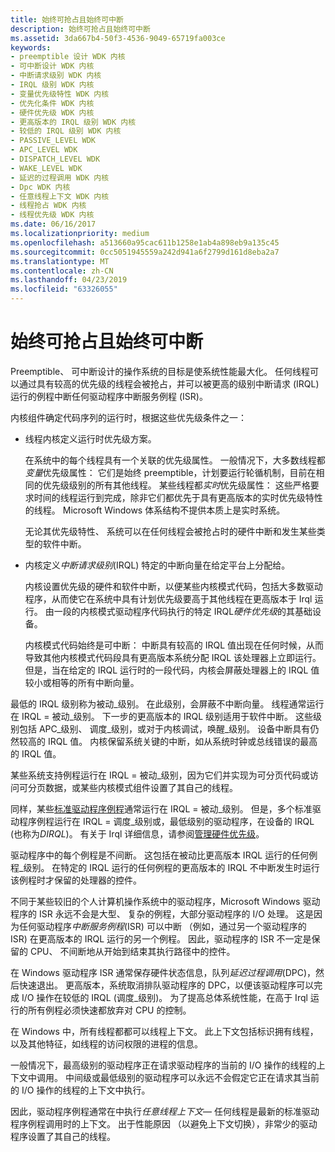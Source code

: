 ```yaml
---
title: 始终可抢占且始终可中断
description: 始终可抢占且始终可中断
ms.assetid: 3da667b4-50f3-4536-9049-65719fa003ce
keywords:
- preemptible 设计 WDK 内核
- 可中断设计 WDK 内核
- 中断请求级别 WDK 内核
- IRQL 级别 WDK 内核
- 变量优先级特性 WDK 内核
- 优先化条件 WDK 内核
- 硬件优先级 WDK 内核
- 更高版本的 IRQL 级别 WDK 内核
- 较低的 IRQL 级别 WDK 内核
- PASSIVE_LEVEL WDK
- APC_LEVEL WDK
- DISPATCH_LEVEL WDK
- WAKE_LEVEL WDK
- 延迟的过程调用 WDK 内核
- Dpc WDK 内核
- 任意线程上下文 WDK 内核
- 线程抢占 WDK 内核
- 线程优先级 WDK 内核
ms.date: 06/16/2017
ms.localizationpriority: medium
ms.openlocfilehash: a513660a95cac611b1258e1ab4a898eb9a135c45
ms.sourcegitcommit: 0cc5051945559a242d941a6f2799d161d8eba2a7
ms.translationtype: MT
ms.contentlocale: zh-CN
ms.lasthandoff: 04/23/2019
ms.locfileid: "63326055"
---
```

# <a name="always-preemptible-and-always-interruptible"></a>始终可抢占且始终可中断





Preemptible、 可中断设计的操作系统的目标是使系统性能最大化。 任何线程可以通过具有较高的优先级的线程会被抢占，并可以被更高的级别中断请求 (IRQL) 运行的例程中断任何驱动程序中断服务例程 (ISR)。

内核组件确定代码序列的运行时，根据这些优先级条件之一：

-   线程内核定义运行时优先级方案。

    在系统中的每个线程具有一个关联的优先级属性。 一般情况下，大多数线程都*变量*优先级属性： 它们是始终 preemptible，计划要运行轮循机制，目前在相同的优先级级别的所有其他线程。 某些线程都*实时*优先级属性： 这些严格要求时间的线程运行到完成，除非它们都优先于具有更高版本的实时优先级特性的线程。 Microsoft Windows 体系结构不提供本质上是实时系统。

    无论其优先级特性、 系统可以在任何线程会被抢占时的硬件中断和发生某些类型的软件中断。

-   内核定义*中断请求级别*(IRQL) 特定的中断向量在给定平台上分配给。

    内核设置优先级的硬件和软件中断，以便某些内核模式代码，包括大多数驱动程序，从而使它在系统中具有计划优先级要高于其他线程在更高版本于 Irql 运行。 由一段的内核模式驱动程序代码执行的特定 IRQL*硬件优先级*的其基础设备。

    内核模式代码始终是可中断： 中断具有较高的 IRQL 值出现在任何时候，从而导致其他内核模式代码段具有更高版本系统分配 IRQL 该处理器上立即运行。 但是，当在给定的 IRQL 运行时的一段代码，内核会屏蔽处理器上的 IRQL 值较小或相等的所有中断向量。

最低的 IRQL 级别称为被动\_级别。 在此级别，会屏蔽不中断向量。 线程通常运行在 IRQL = 被动\_级别。 下一步的更高版本的 IRQL 级别适用于软件中断。 这些级别包括 APC\_级别、 调度\_级别，或对于内核调试，唤醒\_级别。 设备中断具有仍然较高的 IRQL 值。 内核保留系统关键的中断，如从系统时钟或总线错误的最高的 IRQL 值。

某些系统支持例程运行在 IRQL = 被动\_级别，因为它们并实现为可分页代码或访问可分页数据，或某些内核模式组件设置了其自己的线程。

同样，某些[标准驱动程序例程](https://docs.microsoft.com/windows-hardware/drivers/kernel/introduction-to-standard-driver-routines)通常运行在 IRQL = 被动\_级别。 但是，多个标准驱动程序例程运行在 IRQL = 调度\_级别或，最低级别的驱动程序，在设备的 IRQL (也称为*DIRQL*)。 有关于 Irql 详细信息，请参阅[管理硬件优先级](managing-hardware-priorities.md)。

驱动程序中的每个例程是不间断。 这包括在被动比更高版本 IRQL 运行的任何例程\_级别。 在特定的 IRQL 运行的任何例程的更高版本的 IRQL 不中断发生时运行该例程时才保留的处理器的控件。

不同于某些较旧的个人计算机操作系统中的驱动程序，Microsoft Windows 驱动程序的 ISR 永远不会是大型、 复杂的例程，大部分驱动程序的 I/O 处理。 这是因为任何驱动程序*中断服务例程*(ISR) 可以中断 （例如，通过另一个驱动程序的 ISR) 在更高版本的 IRQL 运行的另一个例程。 因此，驱动程序的 ISR 不一定是保留的 CPU、 不间断地从开始到结束其执行路径中的控件。

在 Windows 驱动程序 ISR 通常保存硬件状态信息，队列*延迟过程调用*(DPC)，然后快速退出。 更高版本，系统取消排队驱动程序的 DPC，以便该驱动程序可以完成 I/O 操作在较低的 IRQL (调度\_级别)。 为了提高总体系统性能，在高于 Irql 运行的所有例程必须快速都放弃对 CPU 的控制。

在 Windows 中，所有线程都都可以线程上下文。 此上下文包括标识拥有线程，以及其他特征，如线程的访问权限的进程的信息。

一般情况下，最高级别的驱动程序正在请求驱动程序的当前的 I/O 操作的线程的上下文中调用。 中间级或最低级别的驱动程序可以永远不会假定它正在请求其当前的 I/O 操作的线程的上下文中执行。

因此，驱动程序例程通常在中执行*任意线程上下文*— 任何线程是最新的标准驱动程序例程调用时的上下文。 出于性能原因 （以避免上下文切换），非常少的驱动程序设置了其自己的线程。

 

 




